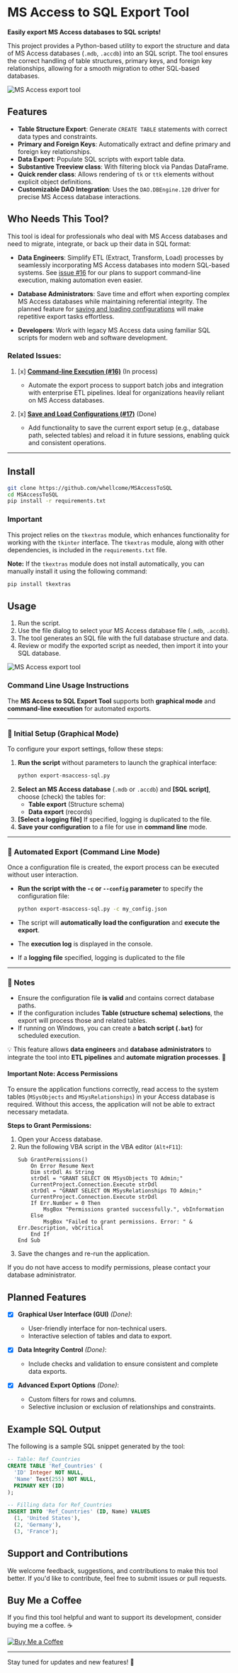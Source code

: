 
# MS Access to SQL Export Tool

**Easily export MS Access databases to SQL scripts!**

This project provides a Python-based utility to export the structure and data of MS Access databases (`.mdb`, `.accdb`) into an SQL script. The tool ensures the correct handling of table structures, primary keys, and foreign key relationships, allowing for a smooth migration to other SQL-based databases.

![MS Access export tool](https://raw.githubusercontent.com/whellcome/MSAccessToSQL/e03aab63433e49e8dcef8de42879dfe68af4a748/access_sql_export.jpg)

## Features

- **Table Structure Export**: Generate `CREATE TABLE` statements with correct data types and constraints.
- **Primary and Foreign Keys**: Automatically extract and define primary and foreign key relationships.
- **Data Export**: Populate SQL scripts with export table data.
- **Substantive Treeview class**: With filtering block via Pandas DataFrame.
- **Quick render class**: Allows rendering of `tk` or `ttk` elements without explicit object definitions.
- **Customizable DAO Integration**: Uses the `DAO.DBEngine.120` driver for precise MS Access database interactions.

## Who Needs This Tool?

This tool is ideal for professionals who deal with MS Access databases and need to migrate, integrate, or back up their data in SQL format:

- **Data Engineers**: Simplify ETL (Extract, Transform, Load) processes by seamlessly incorporating MS Access databases into modern SQL-based systems. See [issue #16](https://github.com/whellcome/MSAccessToSQL/issues/16) for our plans to support command-line execution, making automation even easier.
  
- **Database Administrators**: Save time and effort when exporting complex MS Access databases while maintaining referential integrity. The planned feature for [saving and loading configurations](https://github.com/whellcome/MSAccessToSQL/issues/17) will make repetitive export tasks effortless.
  
- **Developers**: Work with legacy MS Access data using familiar SQL scripts for modern web and software development.

### Related Issues:

1. [x] **[Command-line Execution (#16)](https://github.com/whellcome/MSAccessToSQL/issues/16)** (In process)  
   - Automate the export process to support batch jobs and integration with enterprise ETL pipelines. Ideal for organizations heavily reliant on MS Access databases.

2. [x] **[Save and Load Configurations (#17)](https://github.com/whellcome/MSAccessToSQL/issues/17)** (Done) 
   - Add functionality to save the current export setup (e.g., database path, selected tables) and reload it in future sessions, enabling quick and consistent operations.

----

## Install

   ```bash
   git clone https://github.com/whellcome/MSAccessToSQL
   cd MSAccessToSQL
   pip install -r requirements.txt
   ```

### Important

This project relies on the `tkextras` module, which enhances functionality for working with the `tkinter` interface. The `tkextras` module, along with other dependencies, is included in the `requirements.txt` file. 

**Note:** If the `tkextras` module does not install automatically, you can manually install it using the following command:


   ```bash
   pip install tkextras
   ```

## Usage

1. Run the script.
2. Use the file dialog to select your MS Access database file (`.mdb`, `.accdb`).
3. The tool generates an SQL file with the full database structure and data.
4. Review or modify the exported script as needed, then import it into your SQL database.

![MS Access export tool](https://raw.githubusercontent.com/whellcome/MSAccessToSQL/e03aab63433e49e8dcef8de42879dfe68af4a748/access_sql_export_1.jpg)

### **Command Line Usage Instructions**

The **MS Access to SQL Export Tool** supports both **graphical mode** and **command-line execution** for automated
exports.

---

### **🔹 Initial Setup (Graphical Mode)**

To configure your export settings, follow these steps:

1. **Run the script** without parameters to launch the graphical interface:
   ```sh
   python export-msaccess-sql.py
   ```
2. **Select an MS Access database** (`.mdb` or `.accdb`) and **[SQL script]**, choose (check) the tables for:
    - **Table export** (Structure schema)
    - **Data export** (records)
3. **[Select a logging file]** If specified, logging is duplicated to the file.
4. **Save your configuration** to a file for use in **command line** mode.

---

### **🔹 Automated Export (Command Line Mode)**

Once a configuration file is created, the export process can be executed without user interaction.

- **Run the script with the `-c` or `--config` parameter** to specify the configuration file:
  ```sh
  python export-msaccess-sql.py -c my_config.json
  ```
 
- The script will **automatically load the configuration** and **execute the export**.
- The **execution log** is displayed in the console.
- If a **logging file** specified, logging is duplicated to the file

---

### **📌 Notes**

- Ensure the configuration file **is valid** and contains correct database paths.
- If the configuration includes **Table (structure schema) selections**, the export will process those and related tables.
- If running on Windows, you can create a **batch script (`.bat`)** for scheduled execution.

💡 This feature allows **data engineers** and **database administrators** to integrate the tool into **ETL pipelines**
and **automate migration processes**. 🚀


#### **Important Note: Access Permissions**

To ensure the application functions correctly, read access to the system tables (`MSysObjects` and `MSysRelationships`) in your Access database is required. Without this access, the application will not be able to extract necessary metadata.

**Steps to Grant Permissions:**

1. Open your Access database.
2. Run the following VBA script in the VBA editor (`Alt+F11`):
    ```vba
    Sub GrantPermissions()
        On Error Resume Next
        Dim strDdl As String
        strDdl = "GRANT SELECT ON MSysObjects TO Admin;"
        CurrentProject.Connection.Execute strDdl
        strDdl = "GRANT SELECT ON MSysRelationships TO Admin;"
        CurrentProject.Connection.Execute strDdl
        If Err.Number = 0 Then
            MsgBox "Permissions granted successfully.", vbInformation
        Else
            MsgBox "Failed to grant permissions. Error: " & Err.Description, vbCritical
        End If
    End Sub
    ```
3. Save the changes and re-run the application.

If you do not have access to modify permissions, please contact your database administrator.

## Planned Features

- [x] **Graphical User Interface (GUI)** *(Done)*:  
  - User-friendly interface for non-technical users.  
  - Interactive selection of tables and data to export.

- [x] **Data Integrity Control** *(Done)*:  
  - Include checks and validation to ensure consistent and complete data exports.

- [x] **Advanced Export Options** *(Done)*:  
  - Custom filters for rows and columns.  
  - Selective inclusion or exclusion of relationships and constraints.

## Example SQL Output

The following is a sample SQL snippet generated by the tool:

```sql
-- Table: Ref_Countries
CREATE TABLE 'Ref_Countries' (
  'ID' Integer NOT NULL,
  'Name' Text(255) NOT NULL,
  PRIMARY KEY (ID)
);

-- Filling data for Ref_Countries
INSERT INTO 'Ref_Countries' (ID, Name) VALUES
  (1, 'United States'),
  (2, 'Germany'),
  (3, 'France');
```


## Support and Contributions

We welcome feedback, suggestions, and contributions to make this tool better. If you'd like to contribute, feel free to submit issues or pull requests.

## Buy Me a Coffee

If you find this tool helpful and want to support its development, consider buying me a coffee. ☕

[![Buy Me a Coffee](https://img.shields.io/badge/Buy%20Me%20a%20Coffee-Support%20My%20Work-orange?style=for-the-badge&logo=buymeacoffee)](https://www.buymeacoffee.com/whellcome)

---

Stay tuned for updates and new features!  🚀
